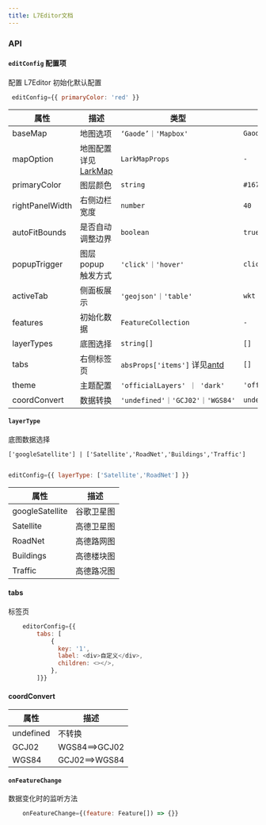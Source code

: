 ```yaml
---
title: L7Editor文档
---
```


### API

#### `editConfig` 配置项

配置 L7Editor 初始化默认配置

```js
 editConfig={{ primaryColor: 'red' }}
```

| 属性 | 描述 | 类型 | 默认值 |
| --- | --- | --- | --- |
| baseMap | 地图选项 | `‘Gaode’｜'Mapbox'` | `Gaode` |
| mapOption | 地图配置 详见 [LarkMap](https://larkmap.antv.antgroup.com/components/lark-map#mapoptions) | `LarkMapProps` | `-` |
| primaryColor | 图层颜色 | `string` | `#1677ff` |
| rightPanelWidth | 右侧边栏宽度 | `number` | `40` |
| autoFitBounds | 是否自动调整边界 | `boolean` | `true` |
| popupTrigger | 图层 popup 触发方式 | `'click'｜'hover'` | `click` |
| activeTab | 侧面板展示 | `'geojson'｜'table'` | `wkt` |
| features | 初始化数据 | `FeatureCollection` | `-` |
| layerTypes | 底图选择 | `string[]` | `[]` |
| tabs | 右侧标签页 | `absProps['items']` 详见[antd](https://ant.design/components/tabs-cn/#tabs) | `[]` |
| theme | 主题配置 | `'officialLayers' ｜ 'dark'` | `'officialLayers'` |
| coordConvert | 数据转换 | `'undefined'｜'GCJ02'｜'WGS84'` | `undefined` |

#### `layerType`

底图数据选择

`['googleSatellite'] | ['Satellite','RoadNet','Buildings','Traffic']`

```js

editConfig={{ layerType: ['Satellite','RoadNet'] }}

```

| 属性            | 描述       |
| --------------- | ---------- |
| googleSatellite | 谷歌卫星图 |
| Satellite       | 高德卫星图 |
| RoadNet         | 高德路网图 |
| Buildings       | 高德楼块图 |
| Traffic         | 高德路况图 |

#### tabs

标签页

```js
    editorConfig={{
        tabs: [
            {
              key: '1',
              label: <div>自定义</div>,
              children: <></>,
            },
        ]}}
```

#### coordConvert

| 属性      | 描述          |
| --------- | ------------- |
| undefined | 不转换        |
| GCJ02     | WGS84==>GCJ02 |
| WGS84     | GCJ02==>WGS84 |

#### `onFeatureChange`

数据变化时的监听方法

```js
    onFeatureChange={(feature: Feature[]) => {}}
```
